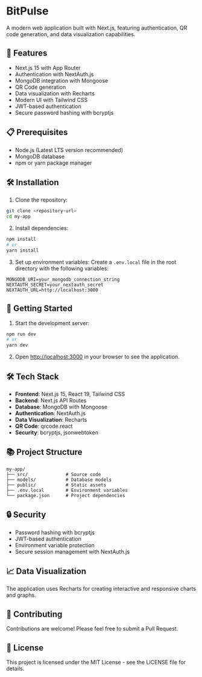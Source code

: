 # BitPulse

A modern web application built with Next.js, featuring authentication, QR code generation, and data visualization capabilities.

## 🚀 Features

- Next.js 15 with App Router
- Authentication with NextAuth.js
- MongoDB integration with Mongoose
- QR Code generation
- Data visualization with Recharts
- Modern UI with Tailwind CSS
- JWT-based authentication
- Secure password hashing with bcryptjs

## 📋 Prerequisites

- Node.js (Latest LTS version recommended)
- MongoDB database
- npm or yarn package manager

## 🛠️ Installation

1. Clone the repository:
```bash
git clone <repository-url>
cd my-app
```

2. Install dependencies:
```bash
npm install
# or
yarn install
```

3. Set up environment variables:
Create a `.env.local` file in the root directory with the following variables:
```
MONGODB_URI=your_mongodb_connection_string
NEXTAUTH_SECRET=your_nextauth_secret
NEXTAUTH_URL=http://localhost:3000
```

## 🚀 Getting Started

1. Start the development server:
```bash
npm run dev
# or
yarn dev
```

2. Open [http://localhost:3000](http://localhost:3000) in your browser to see the application.


## 🛠️ Tech Stack

- **Frontend**: Next.js 15, React 19, Tailwind CSS
- **Backend**: Next.js API Routes
- **Database**: MongoDB with Mongoose
- **Authentication**: NextAuth.js
- **Data Visualization**: Recharts
- **QR Code**: qrcode.react
- **Security**: bcryptjs, jsonwebtoken

## 📚 Project Structure

```
my-app/
├── src/              # Source code
├── models/           # Database models
├── public/           # Static assets
├── .env.local        # Environment variables
└── package.json      # Project dependencies
```

## 🔒 Security

- Password hashing with bcryptjs
- JWT-based authentication
- Environment variable protection
- Secure session management with NextAuth.js

## 📈 Data Visualization

The application uses Recharts for creating interactive and responsive charts and graphs.

## 🤝 Contributing

Contributions are welcome! Please feel free to submit a Pull Request.

## 📝 License

This project is licensed under the MIT License - see the LICENSE file for details.
